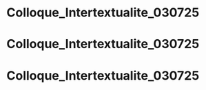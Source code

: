 # Colloque_Intertextualite_030725
# Colloque_Intertextualite_030725
# Colloque_Intertextualite_030725
